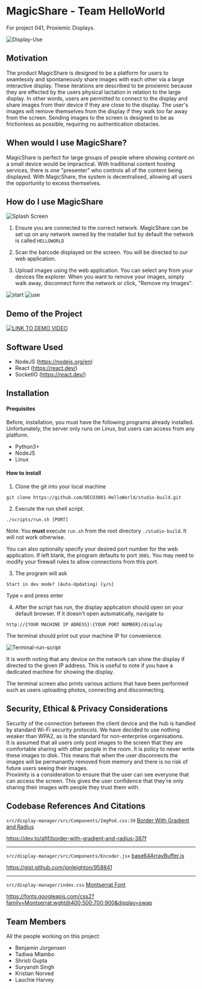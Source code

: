 # MagicShare - Team HelloWorld
For project 041, Proxiemic Displays.

![Display-Use](./documentation/readme-files/display-splash.png)

## Motivation

The product MagicShare is designed to be a platform for users to seamlessly and spontaneously share images with each other via a large interactive display. These iterations are described to be proxiemic because they are effected by the users physical lactation in relation to the large display. In other words, users are permitted to connect to the display and share images from their device if they are close to the display. The user's images will remove themselves from the display if they walk too far away from the screen. Sending images to the screen is designed to be as frictionless as possible, requiring no authentication obstacles.

## When would I use MagicShare?

MagicShare is perfect for large groups of people where showing content on a small device would be impractical.
With traditional content hosting services, there is one "presenter" who controls all of the content being displayed. With MagicShare, the system is decentralised, allowing all users the opportunity to excess themselves.


## How do I use MagicShare

![Splash Screen](./documentation/readme-files/display-use.png)

1. Ensure you are connected to the correct network. MagicShare can be set up on any network owned by the installer but by default the network is called ``HELLOWORLD``

2. Scan the barcode displayed on the screen. You will be directed to our web application.

3. Upload images using the web application. You can select any from your devices file explorer. When you want to remove your images, simply walk away, disconnect form the network or click, "Remove my Images".

![start](./documentation/readme-files/client-init.png) ![use](./documentation/readme-files/client-upload-more.png)

## Demo of the Project

[![LINK TO DEMO VIDEO](https://youtu.be/jMdW2g4An84?si=o_RHKhaTui1d6xxh)](https://youtu.be/jMdW2g4An84?si=o_RHKhaTui1d6xxh)

## Software Used

* NodeJS (https://nodejs.org/en)
* React (https://react.dev/)
* SocketIO (https://react.dev/)


## Installation

#### Prequisites
Before, installation, you must have the following programs already installed. Unfortunately, the server only runs on Linux, but users can access from any platform.

* Python3+
* NodeJS
* Linux

#### How to install

1. Clone the git into your local machine
``` 
git clone https://github.com/DECO3801-HelloWorld/studio-build.git
```

2. Execute the run shell script.
```
./scripts/run.sh [PORT]
```
Note: You <strong>must </strong> execute `run.sh` from the root directory `./studio-build`. It will not work otherwise.

You can also optionally specify your desired port number for the web application. If left blank, the program defaults to port `3001`. You may need to modify your firewall rules to allow connections from this port.

3. The program will ask 
```
Start in dev mode? (Auto-Updating) [y/n]
```
Type `n` and press enter

4. After the script has run, the display application should open on your default browser. If it doesn't open automatically, navigate to 
```
http://{YOUR MACHINE IP ADRESS}:{YOUR PORT NUMBER}/display
```
The terminal should print out your machine IP for convenience.

![Terminal-run-script](./documentation/readme-files/server_run.PNG)

It is worth noting that any device on the network can show the display if directed to the given IP address. This is useful to note if you have a dedicated machine for showing the display.

The terminal screen also prints various actions that have been performed such as users uploading photos, connecting and disconnecting.

## Security, Ethical & Privacy Considerations
Security of the connection between the client device and the hub is handled by standard Wi-Fi security protocols. We have decided to use nothing weaker than WPA2, as is the standard for non-enterprise organisations.  
It is assumed that all users only post images to the screen that they are comfortable sharing with other people in the room. It is policy to never write these images to disk. This means that when the user disconnects the images will be permanantly removed from memory and there is no risk of future users seeing their images.  
Proximity is a consideration to ensure that the user can see everyone that can access the screen. This gives the user confidence that they're only sharing their images with people they trust them with. 

## Codebase References And Citations

``src/display-manager/src/Components/ImgPod.css:39``
[Border With Gradient and Radius](https://dev.to/afif/border-with-gradient-and-radius-387f)

https://dev.to/afif/border-with-gradient-and-radius-387f

---
``src/display-manager/src/Components/Encoder.jsx``
[base64ArrayBuffer.js](https://gist.github.com/jonleighton/958841)

https://gist.github.com/jonleighton/958841

---
``src/display-manager/index.css``
[Montserrat Font](https://fonts.googleapis.com/css2?family=Montserrat:wght@400;500;700;900&display=swap)

https://fonts.googleapis.com/css2?family=Montserrat:wght@400;500;700;900&display=swap

## Team Members

All the people working on this project:
* Benjamin Jorgensen
* Tadiwa Mlambo
* Shristi Gupta
* Suryansh Singh
* Kristian Norved
* Lauchie Harvey
